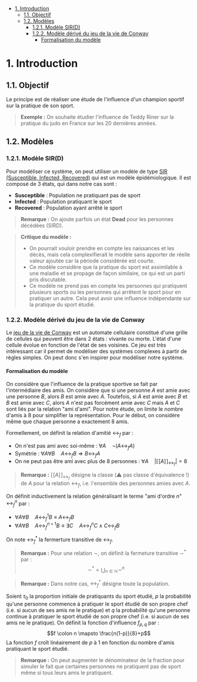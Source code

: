 -   [1. Introduction](#1-introduction)
    -   [1.1. Objectif](#11-objectif)
    -   [1.2. Modèles](#12-modèles)
        -   [1.2.1. Modèle SIR(D)](#121-modèle-sird)
        -   [1.2.2. Modèle dérivé du jeu de la vie de Conway](#122-modèle-dérivé-du-jeu-de-la-vie-de-conway)
            -   [Formalisation du modèle](#formalisation-du-modèle)

# 1. Introduction

## 1.1. Objectif

Le principe est de réaliser une étude de l'influence d'un champion sportif sur la pratique de son sport.

> **Exemple :** On souhaite étudier l'influence de Teddy Riner sur la pratique du judo en France sur les 20 dernières années.

## 1.2. Modèles

### 1.2.1. Modèle SIR(D)

Pour modéliser ce système, on peut utiliser un modèle de type [SIR (Susceptible, Infected, Recovered)](https://fr.wikipedia.org/wiki/Mod%C3%A8les_compartimentaux_en_%C3%A9pid%C3%A9miologie) qui est un modèle épidémiologique. Il est composé de 3 états, qui dans notre cas sont :

-   **Susceptible** : Population ne pratiquant pas de sport
-   **Infected** : Population pratiquant le sport
-   **Recovered** : Population ayant arrêté le sport

> **Remarque :** On ajoute parfois un état **Dead** pour les personnes décédées (SIRD).

> **Critique du modèle :**
>
> -   On pourrait vouloir prendre en compte les naissances et les décès, mais cela complexifierait le modèle sans apporter de réelle valeur ajoutée car la période considérée est courte.
> -   Ce modèle considère que la pratique du sport est assimilable à une maladie et se propage de façon similaire, ce qui est un parti pris discutable.
> -   Ce modèle ne prend pas en compte les personnes qui pratiquent plusieurs sports ou les personnes qui arrêtent le sport pour en pratiquer un autre. Cela peut avoir une influence indépendante sur la pratique du sport étudié.

### 1.2.2. Modèle dérivé du jeu de la vie de Conway

Le [jeu de la vie de Conway](https://fr.wikipedia.org/wiki/Jeu_de_la_vie) est un automate cellulaire constitué d'une grille de cellules qui peuvent être dans 2 états : vivante ou morte. L'état d'une cellule évolue en fonction de l'état de ses voisines. Ce jeu est très intéressant car il permet de modéliser des systèmes complexes à partir de règles simples. On peut donc s'en inspirer pour modéliser notre système.

#### Formalisation du modèle

On considère que l'influence de la pratique sportive se fait par l'intermédiaire des amis. On considère que si une personne $A$ est amie avec une personne $B$, alors $B$ est amie avec $A$. Toutefois, si $A$ est amie avec $B$ et $B$ est amie avec $C$, alors $A$ n'est pas forcément amie avec $C$ mais $A$ et $C$ sont liés par la relation "ami d'ami". Pour notre étude, on limite le nombre d'amis à 8 pour simplifier la représentation. Pour le début, on considère même que chaque personne a exactement 8 amis.

Formellement, on définit la relation d'amitié $\leftrightarrow_f$ par :

-   On n'est pas ami avec soi-même : $\forall A \quad \neg (A \leftrightarrow_f A)$
-   Symétrie : $\forall A \forall B \quad A \leftrightarrow_f B \Longrightarrow B \leftrightarrow_f A$
-   On ne peut pas être ami avec plus de 8 personnes : $\forall A \quad |[\![A]\!]_{\leftrightarrow_f}| = 8$

> **Remarque :** $[\![A]\!]_{\leftrightarrow_f}$ désigne la classe (:warning: pas classe d'équivalence !) de $A$ pour la relation $\leftrightarrow_f$, i.e. l'ensemble des personnes amies avec $A$.

On définit inductivement la relation généralisant le terme "ami d'ordre $n$" $\leftrightarrow_{f}^n$ par :

-   $\forall A \forall B \quad A \leftrightarrow_f^1 B \equiv A \leftrightarrow_f B$
-   $\forall A \forall B \quad A \leftrightarrow_f^{n+1} B \equiv \exists C \quad A \leftrightarrow_f^n C \wedge C \leftrightarrow_f B$

On note $\leftrightarrow_f^*$ la fermerture transitive de $\leftrightarrow_f$.

> **Remarque :** Pour une relation $\sim$, on définit la fermeture transitive $\sim^*$ par : $$\sim^* = \bigcup_{n \in \mathbb{N}} \sim^n$$

> **Remarque :** Dans notre cas, $\leftrightarrow_f^*$ désigne toute la population.

Soient $\tau_0$ la proportion initiale de pratiquants du sport étudié, $p$ la probabilité qu'une personne commence à pratiquer le sport étudié de son propre chef (i.e. si aucun de ses amis ne le pratique) et $q$ la probabilité qu'une personne continue à pratiquer le sport étudié de son propre chef (i.e. si aucun de ses amis ne le pratique). On définit la fonction d'influence $f_{p,q}$ par :
$$f \colon n \mapsto \frac{n(1-p)}{8}+p$$
La fonction $f$ croît linéairement de $p$ à $1$ en fonction du nombre d'amis pratiquant le sport étudié.

> **Remarque :** On peut augmenter le dénominateur de la fraction pour simuler le fait que certaines personnes ne pratiquent pas de sport même si tous leurs amis le pratiquent.
